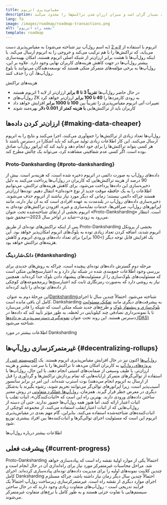 ```yaml
---
title: مقیاس‌پذیری اتریوم
description: رول‌آپ‌ها تراکنش‌ها را خارج از زنجیره گردآوری می‌کنند و هزینه را برای کاربر کاهش می‌دهند. با این حال، روش فعلی رول‌آپ‌‌ها در استفاده از اطلاعات بسیار گران است و میزان ارزان شدن تراکنش‌ها را محدود می‌کند. Proto-Danksharding مشکل را برطرف خواهد کرد.
lang: fa
image: /images/roadmap/roadmap-transactions.png
alt: "نقشه‌ راه اتریوم"
template: roadmap
---
```


اتریوم با استفاده از [لایه 2](/layer-2/#rollups) (به اسم رول‌آپ نیز شناخته می‌شود) به مقیاس‌پذیری دست می‌یابد، که تراکنش‌ها را با هم ترکیب می‌کند و خروجی را به اتریوم ارسال می‌کند. با اینکه رول‌آپ‌ها تا هشت برابر ارزان‌تر از شبکه اصلی اتریوم هستند، امکان بهینه‌سازی بیشتر رول‌آپ‌ها در جهت کاهش هزینه‌های کاربران نهایی وجود دارد. علاوه بر این، رول‌آپ‌ها به برخی مؤلفه‌های متمرکز متکی هستند که توسعه‌دهندگان می‌توانند با بلوغ رول‌آپ‌ها، آن را حذف کنند.

<Alert className="mb-8">
<AlertContent>
  <AlertTitle>هزینه‌های تراکنش</AlertTitle>
  <ul className="mb-0">
    <li>در حال حاضر رول‌آپ‌ها <strong>تقریباً 3 تا 8 برابر</strong> ارزان‌تر از لایه 1 اتریوم هستند</li>
    <li>رول‌آپ‌های ZK به زودی کارمزدها را <strong>‏40 تا 100 برابر</strong> ارزان‌تر خواهد کرد</li>
    <li>تغییرات آتی اتریوم مقیاس‌پذیری را تقریباً بین <strong>‏100 تا 1000 برابر</strong> افزایش خواهد داد</li>
    <li className="mb-0">کاربران باید از تراکنش‌هایی <strong>با هزینه کمتر از 0.001 دلار</strong> بهره‌مند شوند</li>
  </ul>
</AlertContent>
</Alert>

## ارزان‌تر کردن داده‌ها {#making-data-cheaper}

رول‌آپ‌ها تعداد زیادی از تراکنش‌ها را جمع‌آوری می‌کنند، اجرا می‌کنند و نتایج را به اتریوم ارسال می‌کنند. این کار اطلاعات زیادی تولید می‌کند که باید آشکارا در دسترس باشند تا هر کسی بتواند تراکنش‌ها را برای خود انجام دهد و تأیید کند که اپراتور ‌رول‌آپ صادق بوده است. اگر کسی عدم شفافیتی مشاهده کرد، می‌تواند یک چالش مطرح کند.

### Proto-Danksharding {#proto-danksharding}

داده‌های رول‌‌آپ به صورت دائمی در اتریوم ذخیره شده است، که هزینه‌بر است. بیش از 90 درصد از هزینه تراکنش‌هایی که کاربران در رول‌آپ‌ها پرداخت می‌کنند به دلیل ذخیره‌سازی این داده‌ها پرداخت می‌شود. برای کاهش هزینه‌های تراکنش، می‌توانیم اطلاعات را به یک حافظه موقت جدید از نوع «توده‌ای» انتقال دهیم. توده‌ها ارزان‌تر هستند چراکه دائمی نیستند؛ زمانی که دیگر مورد نیاز نباشند از اتریوم حذف می‌شوند. ذخیره‌سازی داده‌های رول‌آپ در بلندمدت به عهده افرادی است که به آن نیاز دارند، مانند اپراتورهای رول‌آپ، صرافی‌ها، خدمات نمایه‌سازی و غیره. افزودن تراکنش‌های توده‌ای به اتریوم بخشی از ارتقای شناخته‌شده تحت عنوان «Proto-Danksharding» است. انتظار می‌رود به زودی—شاید در اواخر سال 2023—محقق شود.

پس از اینکه تراکنش‌های توده‌ای از طریق Proto-Danksharding بخشی از پروتکل اتریوم شدند، اضافه کردن تعداد زیادی توده به بلوک‌های اتریوم امکان‌پذیر خواهد بود. این یک افزایش قابل توجه دیگر (>100 برابر) برای تعداد داده‌های ورودی اتریوم و کاهش هزینه‌های تراکنش خواهد بود.

### دانک‌شاردینگ {#danksharding}

مرحله دومِ گسترش داده‌های توده‌ای پیچیده است، چراکه به روش‌های جدیدی برای بررسی وجود اطلاعات جمع‌بندی شده در شبکه نیاز دارد و به اعتبارسنج‌هایی متکی است که مسئولیت‌های بلوک‌سازی را از مسئولیت‌های پیشنهاد دادن بلوک جدا کرده‌اند. همچنین نیاز به روشی دارد که به‌صورت رمزنگاری ثابت کند اعتبارسنج‌ها زیرمجموعه‌های کوچکی از داده‌های توده‌ای را تأیید کرده‌اند.

این مرحلۀ دوم به عنوان [‏Danksharding‏](/roadmap/danksharding/) شناخته می‌شود. احتمالاً چندین سال تا اجرای کامل آن باقی مانده است. Danksharding به پیشرفت‌های دیگری مانند [تفکیک مسئولیت بلوک‌سازی و پیشنهاد بلوک](/roadmap/pbs) و طرح‌های جدید شبکه متکی است که شبکه را قادر می‌سازد تا با نمونه‌برداری تصادفی چند کیلوبایتی در لحظه، به طور مؤثر تأیید کند که داده‌ها در دسترس هستند. این روند تحت عنوان [نمونه‌گیری دسترسی‌پذیری به داده‌ها (DAS)](/developers/docs/data-availability) شناخته می‌شود.

<ButtonLink variant="outline-color" href="/roadmap/danksharding/">اطلاعات بیشتر در مورد Danksharding</ButtonLink>

## غیرمتمرکزسازی رول‌آپ‌ها {#decentralizing-rollups}

[رول‌آپ‌ها](/layer-2) اکنون نیز در حال افزایش مقیاس‌‌پذیری اتریوم هستند. یک [اکوسیستم غنی از پروژه‌های رول‌آپ](https://l2beat.com/scaling/tvl) به کاربران امکان می‌دهد تا تراکنش‌ها را با سرعت بیشتر و هزینه ارزان‌تر، با طیف وسیعی از ضمانت‌های امنیتی انجام دهند. با این حال، رول‌آپ‌ها با استفاده از توالی‌گرهای متمرکز (رایانه‌هایی که تمام پردازش تراکنش‌ها و گردآوری را قبل از ارسال به اتریوم انجام می‌دهند) بوت استرپ شده‌اند. این امر در برابر سانسور آسیب‌پذیر است، زیرا اپراتورهای توالی‌گر می‌توانند تحریم شوند، رشوه بگیرند یا به‌شکل دیگری در معرض خطر قرار گیرند. همزمان، [رول‌آپ‌ها عملکرد متفاوتی](https://l2beat.com) در روش معتبر ساختن داده‌های ورودی دارند. بهترین راه این است که «اثبات‌کنندگان»، اثبات تقلب یا اثبات اعتبار ارائه کنند، اما هنوز همه رول‌آپ‌ها حضور ندارند. حتی آن دسته از رول‌آپ‌هایی که از اثبات اعتبار/تقلب استفاده می‌کنند، از مجموعه کوچکی از اثبات‌کننده‌های شناخته‌شده استفاده می‌کنند. بنابراین، گام مهم بعدی در مقیاس‌پذیری اتریوم این است که مسئولیت اجرای توالی‌گرها و اثبات‌کننده‌ها بین افراد بیشتری توزیع شود.

<ButtonLink variant="outline-color" href="/developers/docs/scaling/">اطلاعات بیشتر درباره رول‌آپ‌ها</ButtonLink>

## پیشرفت فعلی {#current-progress}

Proto-Danksharding احتمالاً یکی از موارد اولیۀ نقشه راه است که پیاده‌سازی خواهد شد. مراحل محاسبات غیرمتمرکز مورد نیاز برای راه‌اندازی آن در حال انجام است و چندین کلاینت نمونه‌های اولیه را برای مدیریت داده‌های توده‌ای پیاده‌سازی کرده‌اند. اجرای کامل Danksharding احتمالاً چندین سال دیگر زمان نیاز داشته باشد، چراکه مستلزم اجرای موارد دیگری از نقشه راه است. غیرمتمرکزسازی زیرساخت رول‌آپ احتمالاً یک فرآیند تدریجی است - رول‌آپ‌های متفاوت زیادی وجود دارند که در حال ساختن سیستم‌هایی با تفاوت جزئی هستند و به طور کامل با نرخ‌های متفاوت غیرمتمرکز می‌شوند.

<QuizWidget quizKey="scaling" />
